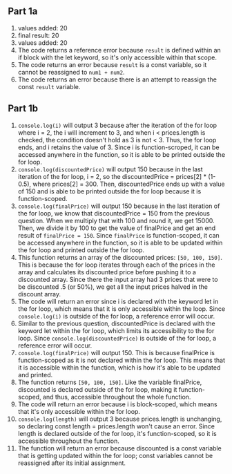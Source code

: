 ## Part 1a
1. values added: 20  
2. final result: 20  
3. values added: 20   
4. The code returns a reference error because ```result``` is defined within an if block with the let keyword, so it's only accessible within that scope.   
5. The code returns an error because ```result``` is a const variable, so it cannot be reassigned to ```num1 + num2```.
6. The code returns an error because there is an attempt to reassign the const ```result``` variable. 

## Part 1b
1. ```console.log(i)``` will output 3 because after the iteration of the for loop where i = 2, the i will increment to 3, and when i < prices.length is checked, the condition doesn't hold as 3 is not < 3. Thus, the for loop ends, and i retains the value of 3. Since i is function-scroped, it can be accessed anywhere in the function, so it is able to be printed outside the for loop.
2. ```console.log(discountedPrice)``` will output 150 because in the last iteration of the for loop, i = 2, so the discountedPrice = prices[2] * (1-0.5), where prices[2] = 300. Then, discountedPrice ends up with a value of 150 and is able to be printed outside the for loop because it is function-scoped. 
3. ```console.log(finalPrice)``` will output 150 because in the last iteration of the for loop, we know that discountedPrice = 150 from the previous question. When we multiply that with 100 and round it, we get 15000. Then, we divide it by 100 to get the value of finalPrice and get an end result of  ```finalPrice = 150```. Since ```finalPrice``` is function-scoped, it can be accessed anywhere in the function, so it is able to be updated within the for loop and printed outside the for loop. 
4. This function returns an array of the discounted prices: ```[50, 100, 150]```. This is because the for loop iterates through each of the prices in the array and calculates its discounted price before pushing it to a discounted array. Since there the input array had 3 prices that were to be discounted .5 (or 50%), we get all the input prices halved in the discount array. 
5. The code will return an error since i is declared with the keyword let in the for loop, which means that it is only accessible within the loop. Since ```console.log(i)``` is outside of the for loop, a reference error will occur.
6. Similar to the previous question, discountedPrice is declared with the keyword let within the for loop, which limits its accessibility to the for loop. Since ```console.log(discountedPrice)``` is outside of the for loop, a reference error will occur.
7. ```console.log(finalPrice)``` will output 150. This is because finalPrice is function-scoped as it is not declared within the for loop. This means that it is accessible within the function, which is how it's able to be updated and printed. 
8. The function returns ```[50, 100, 150]```. Like the variable finalPrice, discounted is declared outside of the for loop, making it function-scoped, and thus, accessible throughout the whole function.
9. The code will return an error because i is block-scoped, which means that it's only accessible within the for loop.
10. ```console.log(length)``` will output 3 because prices.length is unchanging, so declaring const length = prices.length won't cause an error. Since length is declared outside of the for loop, it's function-scoped, so it is accessible throughout the function. 
11. The function will return an error because discounted is a const variable that is getting updated within the for loop; const variables cannot be reassigned after its initial assignment.
